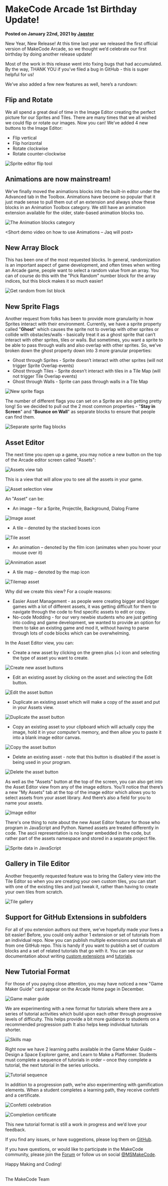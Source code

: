 # MakeCode Arcade 1st Birthday Update! 

**Posted on January 22nd, 2021 by [Jaqster](https://github.com/jaqster)**

New Year, New Release! At this time last year we released the first official version of MakeCode Arcade, so we thought we’d celebrate our first birthday by doing another release update!

Most of the work in this release went into fixing bugs that had accumulated. By the way, THANK YOU if you’ve filed a bug in GitHub - this is super helpful for us!

We’ve also added a few new features as well, here’s a rundown:

## Flip and Rotate 

We all spend a great deal of time in the Image Editor creating the perfect picture for our Sprites and Tiles. There are many times that we all wished we could flip or rotate our images.  Now you can!  We’ve added 4 new buttons to the Image Editor: 

* Flip vertical
* Flip horizontal
* Rotate clockwise
* Rotate counter-clockwise

![Sprite editor flip tool](/static/blog/arcade/update-jan-2021/flip.gif)

## Animations are now mainstream! 

We’ve finally moved the animations blocks into the built-in editor under the Advanced tab in the Toolbox.  Animations have become so popular that it just made sense to pull them out of an extension and always show these blocks in an Animation Toolbox category. We still have an animation extension available for the older, state-based animation blocks too.

![The Animation blocks category](/static/blog/arcade/update-jan-2021/animation-category.png)

<Short demo video on how to use Animations – Jaq will post> 

## New Array Block 

This has been one of the most requested blocks. In general, randomization is an important aspect of game development, and often times when writing an Arcade game, people want to select a random value from an array. You can of course do this with the "Pick Random" number block for the array indices, but this block makes it so much easier! 

![Get random from list block](/static/blog/arcade/update-jan-2021/get-random-list.png)

## New Sprite Flags 

Another request from folks has been to provide more granularity in how Sprites interact with their environment.  Currently, we have a sprite property called "**Ghost**" which causes the sprite not to overlap with other sprites or collide with obstacles/walls - basically treat it as a ghost sprite that can’t interact with other sprites, tiles or walls. But sometimes, you want a sprite to be able to pass through walls and also overlap with other sprites. So, we’ve broken down the ghost property down into 3 more granular properties: 

* Ghost through Sprites - Sprite doesn’t interact with other sprites (will not trigger Sprite Overlap events) 
* Ghost through Tiles - Sprite doesn’t interact with tiles in a Tile Map (will not trigger Tile Overlap events) 
* Ghost through Walls - Sprite can pass through walls in a Tile Map 

![New sprite flags](/static/blog/arcade/update-jan-2021/sprite-flags.png)

The number of different flags you can set on a Sprite are also getting pretty long!  So we decided to pull out the 2 most common properties - "**Stay in Screen**" and "**Bounce on Wall**" as separate blocks to ensure that people can find them.

![Separate sprite flag blocks](/static/blog/arcade/update-jan-2021/sprite-flags2.png)

## Asset Editor

The next time you open up a game, you may notice a new button on the top of the Arcade editor screen called "Assets":

![Assets view tab](/static/blog/arcade/update-jan-2021/assets-menu.png)

This is a view that will allow you to see all the assets in your game.

![Asset selection view](/static/blog/arcade/update-jan-2021/assets-view.png)

An "Asset" can be: 

* An image – for a Sprite, Projectile, Background, Dialog Frame 

![Image asset](/static/blog/arcade/update-jan-2021/image.png)

* A tile – denoted by the stacked boxes icon 

![Tile asset](/static/blog/arcade/update-jan-2021/tile.png)

* An animation – denoted by the film icon (animates when you hover your mouse over it) 

![Annimation asset](/static/blog/arcade/update-jan-2021/animation.gif)

* A tile map – denoted by the map icon

![Tilemap asset](/static/blog/arcade/update-jan-2021/tilemap.png)

Why did we create this view? For a couple reasons:

* Easier Asset Management - as people were creating bigger and bigger games with a lot of different assets, it was getting difficult for them to navigate through the code to find specific assets to edit or copy.
* No-code Modding - for our very newbie students who are just getting into coding and game development, we wanted to provide an option for them to take an existing game and mod it, without having to parse through lots of code blocks which can be overwhelming.

In the Asset Editor view, you can: 

* Create a new asset by clicking on the green plus (+) icon and selecting the type of asset you want to create.

![Create new asset buttons](/static/blog/arcade/update-jan-2021/create-new-asset.png)

* Edit an existing asset by clicking on the asset and selecting the Edit button.

![Edit the asset button](/static/blog/arcade/update-jan-2021/edit-asset.png)

* Duplicate an existing asset which will make a copy of the asset and put in your Assets view.

![Duplicate the asset button](/static/blog/arcade/update-jan-2021/duplicate-asset.png)

* Copy an existing asset to your clipboard which will actually copy the image, hold it in your computer’s memory, and then allow you to paste it into a blank image editor canvas. 

![Copy the asset button](/static/blog/arcade/update-jan-2021/copy-asset.png)

* Delete an existing asset - note that this button is disabled if the asset is being used in your program.

![Delete the asset button](/static/blog/arcade/update-jan-2021/delete-asset.png)

As well as the "Assets" button at the top of the screen, you can also get into the Asset Editor view from any of the image editors. You’ll notice that there’s a new "My Assets" tab at the top of the image editor which allows you to select assets from your asset library.  And there’s also a field for you to name your assets. 

![Image editor](/static/blog/arcade/update-jan-2021/image-editor.png)

There's one thing to note about the new Asset Editor feature for those who program in JavaScript and Python. Named assets are treated differently in code. The ascii representation is no longer embedded in the code, but rather part of the assets namespace and stored in a separate project file.

![Sprite data in JavaScript](/static/blog/arcade/update-jan-2021/javascript.png)

## Gallery in Tile Editor

Another frequently requested feature was to bring the Gallery view into the Tile Editor so when you are creating your own custom tiles, you can start with one of the existing tiles and just tweak it, rather than having to create your own tiles from scratch.

![Tile gallery](/static/blog/arcade/update-jan-2021/tile-gallery.gif)

## Support for GitHub Extensions in subfolders 

For all of you extension authors out there, we’ve hopefully made your lives a bit easier!  Before, you could only author 1 extension or set of tutorials from an individual repo.  Now you can publish multiple extensions and tutorials all from one GitHub repo. This is handy if you want to publish a set of custom blocks and a set of related tutorials that go with it. You can see our documentation about writing [custom extensions](https://makecode.com/extensions/getting-started) and [tutorials](https://makecode.com/writing-docs/user-tutorials).

## New Tutorial Format 

For those of you paying close attention, you may have noticed a new "Game Maker Guide" card appear on the Arcade Home page in December.

![Game maker guide](/static/blog/arcade/update-jan-2021/game-maker-guide.png)

We are experimenting with a new format for tutorials where there are a series of tutorial activities which build upon each other through progressive levels of difficulty. This helps provide a bit more guidance to students on a recommended progression path It also helps keep individual tutorials shorter.

![Skills map](/static/blog/arcade/update-jan-2021/skills-map.png)

Right now we have 2 learning paths available in the Game Maker Guide – Design a Space Explorer game, and Learn to Make a Platformer. Students must complete a sequence of tutorials in order – once they complete a tutorial, the next tutorial in the series unlocks.

![Tutorial sequence](/static/blog/arcade/update-jan-2021/tutorial-sequence.png)

In addition to a progression path, we’re also experimenting with gamification elements. When a student completes a learning path, they receive confetti and a certificate.

![Confetti celebration](/static/blog/arcade/update-jan-2021/confetti.gif)

![Completion certificate](/static/blog/arcade/update-jan-2021/certificate.png)

This new tutorial format is still a work in progress and we’d love your feedback.

If you find any issues, or have suggestions, please log them on [GitHub](https://github.com/microsoft/pxt-arcade/issues).

If you have questions, or would like to participate in the MakeCode community, please join the [Forum](https://forum.makecode.com) or follow us on social [@MSMakeCode](https://twitter.com/MSMakeCode).

Happy Making and Coding!

<br/>
The MakeCode Team